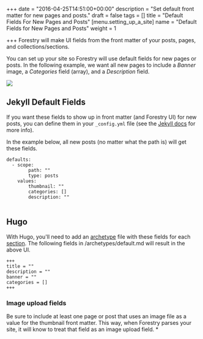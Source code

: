 +++
date = "2016-04-25T14:51:00+00:00"
description = "Set default front matter for new pages and posts."
draft = false
tags = []
title = "Default Fields For New Pages and Posts"
[menu.setting_up_a_site]
name = "Default Fields for New Pages and Posts"
weight = 1

+++
Forestry will make UI fields from the front matter of your posts, pages, and collections/sections. 

You can set up your site so Forestry will use default fields for new pages or posts. In the following example, we want all new pages to include a *Banner* image, a *Categories* field (array), and a *Description* field.

<img src="/docs/assets/images/forestry-default-fields.png">

## Jekyll Default Fields 
If you want these fields to show up in front matter (and Forestry UI) for new posts, you can define them in your <code>_config.yml</code> file (see the <a href="https://jekyllrb.com/docs/configuration/#front-matter-defaults">Jekyll docs</a> for more info).

In the example below, all new posts (no matter what the path is) will get these fields. 

<pre><code class="language-yml">defaults:
  - scope:
        path: ""
        type: posts
    values:
        thumbnail: ""
        categories: []
        description: ""
</code>
</pre>

## Hugo

With Hugo, you'll need to add an [archetype](https://gohugo.io/content/archetypes/) file with these fields for each [section](https://gohugo.io/content/sections/).  The following fields in /archetypes/default.md will result in the above UI.

<pre><code class="language-toml">+++
title = ""
description = ""
banner = ""
categories = []
+++
</code></pre>

<div class="highlighted-block">
<h3>Image upload fields</h3>
Be sure to include at least one page or post that uses an image file as a value for the thumbnail front matter.  This way, when Forestry parses your site, it will know to treat that field as an image upload field. 
* </div>
